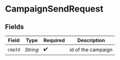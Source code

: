# CampaignSendRequest


## Fields

| Field              | Type               | Required           | Description        |
| ------------------ | ------------------ | ------------------ | ------------------ |
| `cmpId`            | *String*           | :heavy_check_mark: | id of the campaign |
